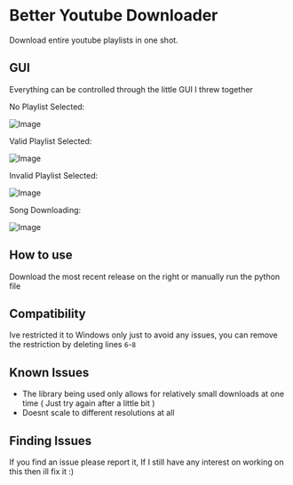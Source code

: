 # Better Youtube Downloader

Download entire youtube playlists in one shot.

## GUI

Everything can be controlled through the little GUI I threw together

No Playlist Selected:

![Image](https://i.imgur.com/0TDU0Ec.png)

Valid Playlist Selected:

![Image](https://i.imgur.com/w8Dduiz.png)

Invalid Playlist Selected:

![Image](https://i.imgur.com/C38odxN.png)


Song Downloading:

![Image](https://i.imgur.com/xpVsxxI.png)


## How to use

Download the most recent release on the right or manually run the python file


## Compatibility

Ive restricted it to Windows only just to avoid any issues, you can remove the restriction by deleting lines `6`-`8`


## Known Issues

- The library being used only allows for relatively small downloads at one time ( Just try again after a little bit )
- Doesnt scale to different resolutions at all

## Finding Issues

If you find an issue please report it, If I still have any interest on working on this then ill fix it :)
